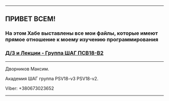 
-----------------------------
## ПРИВЕТ ВСЕМ!

### На этом Хабе выставлены все мои файлы, которые имеют прямое отношение к моему изучению программирования

### [Д/З и Лекции - Группа ШАГ ПСВ18-В2](https://github.com/MakDvornikoff/PSV18-V2)
 
-----------------------------
Дворников Максим. 

Академия ШАГ группа PSV18-v3 PSV18-v2.

Viber: +380673023652


-----------------------------
